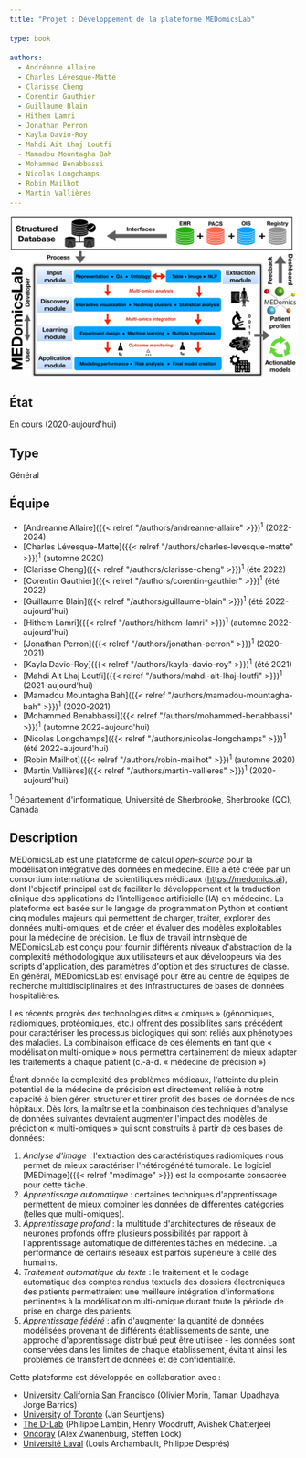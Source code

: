 ```yaml
---
title: "Projet : Développement de la plateforme MEDomicsLab"

type: book

authors:
  - Andréanne Allaire
  - Charles Lévesque-Matte
  - Clarisse Cheng
  - Corentin Gauthier
  - Guillaume Blain
  - Hithem Lamri
  - Jonathan Perron
  - Kayla Davio-Roy
  - Mahdi Ait Lhaj Loutfi
  - Mamadou Mountagha Bah
  - Mohammed Benabbassi
  - Nicolas Longchamps
  - Robin Mailhot
  - Martin Vallières
---
```


![Schéma de principe de la plateforme MEDomicsLab](medomicslab.jpg "Schéma de principe de la plateforme MEDomicsLab")

## État

En cours (2020-aujourd'hui)

## Type

Général

## Équipe

- [Andréanne Allaire]({{< relref "/authors/andreanne-allaire" >}})<sup>1</sup> (2022-2024)
- [Charles Lévesque-Matte]({{< relref "/authors/charles-levesque-matte" >}})<sup>1</sup> (automne 2020)
- [Clarisse Cheng]({{< relref "/authors/clarisse-cheng" >}})<sup>1</sup> (été 2022)
- [Corentin Gauthier]({{< relref "/authors/corentin-gauthier" >}})<sup>1</sup> (été 2022)
- [Guillaume Blain]({{< relref "/authors/guillaume-blain" >}})<sup>1</sup> (été 2022-aujourd'hui)
- [Hithem Lamri]({{< relref "/authors/hithem-lamri" >}})<sup>1</sup> (automne 2022-aujourd'hui)
- [Jonathan Perron]({{< relref "/authors/jonathan-perron" >}})<sup>1</sup> (2020-2021)
- [Kayla Davio-Roy]({{< relref "/authors/kayla-davio-roy" >}})<sup>1</sup> (été 2021)
- [Mahdi Ait Lhaj Loutfi]({{< relref "/authors/mahdi-ait-lhaj-loutfi" >}})<sup>1</sup> (2021-aujourd'hui)
- [Mamadou Mountagha Bah]({{< relref "/authors/mamadou-mountagha-bah" >}})<sup>1</sup> (2020-2021)
- [Mohammed Benabbassi]({{< relref "/authors/mohammed-benabbassi" >}})<sup>1</sup> (automne 2022-aujourd'hui)
- [Nicolas Longchamps]({{< relref "/authors/nicolas-longchamps" >}})<sup>1</sup> (été 2022-aujourd'hui)
- [Robin Mailhot]({{< relref "/authors/robin-mailhot" >}})<sup>1</sup> (automne 2020)
- [Martin Vallières]({{< relref "/authors/martin-vallieres" >}})<sup>1</sup> (2020-aujourd'hui)

<sup>1</sup> Département d'informatique, Université de Sherbrooke, Sherbrooke (QC), Canada

## Description

MEDomicsLab est une plateforme de calcul _open-source_ pour la modélisation intégrative des données en médecine. 
Elle a été créée par un consortium international de scientifiques médicaux (<https://medomics.ai>), dont l'objectif 
principal est de faciliter le développement et la traduction clinique des applications de l'intelligence artificielle 
(IA) en médecine. La plateforme est basée sur le langage de programmation Python et contient cinq modules majeurs qui 
permettent de charger, traiter, explorer des données multi-omiques, et de créer et évaluer des modèles exploitables 
pour la médecine de précision. Le flux de travail intrinsèque de MEDomicsLab est conçu pour fournir différents 
niveaux d'abstraction de la complexité méthodologique aux utilisateurs et aux développeurs via des scripts 
d'application, des paramètres d'option et des structures de classe. En général, MEDomicsLab est 
envisagé pour être au centre de équipes de recherche multidisciplinaires et des infrastructures de 
bases de données hospitalières.

Les récents progrès des technologies dites « omiques » (génomiques, radiomiques, protéomiques,
etc.) offrent des possibilités sans précédent pour caractériser les processus biologiques qui sont
reliés aux phénotypes des maladies. La combinaison efficace de ces éléments en tant que «
modélisation multi-omique » nous permettra certainement de mieux adapter les traitements à
chaque patient (c.-à-d. « médecine de précision »)

Étant donnée la complexité des problèmes médicaux, l'atteinte du plein potentiel de la médecine de
précision est directement reliée à notre capacité à bien gérer, structurer et tirer profit des bases de
données de nos hôpitaux. Dès lors, la maîtrise et la combinaison des techniques d'analyse de
données suivantes devraient augmenter l'impact des modèles de prédiction « multi-omiques »
qui sont construits à partir de ces bases de données:

1. _Analyse d'image_ : l'extraction des caractéristiques radiomiques nous permet de mieux caractériser l'hétérogénéité  tumorale. Le logiciel [MEDimage]({{< relref "medimage" >}}) est la composante consacrée pour cette tâche.
2. _Apprentissage automatique_ : certaines techniques d'apprentissage permettent de mieux combiner les données de différentes catégories (telles que multi-omiques).
3. _Apprentissage profond_ : la multitude d'architectures de réseaux de neurones profonds offre plusieurs possibilités par rapport à l'apprentissage automatique de différentes tâches en médecine. La performance de certains réseaux est parfois supérieure à celle des humains.
4. _Traitement automatique du texte_ : le traitement et le codage automatique des comptes rendus textuels des dossiers électroniques des patients permettraient une meilleure intégration d'informations pertinentes à la modélisation multi-omique durant toute la période de prise en charge des patients.
5. _Apprentissage fédéré_ : afin d'augmenter la quantité de données modélisées provenant de différents établissements de santé, une approche d'apprentissage distribué peut être utilisée - les données sont conservées dans les limites de chaque établissement, évitant ainsi les problèmes de transfert de données et de confidentialité.

Cette plateforme est développée en collaboration avec : 

- [University California San Francisco](https://www.ucsf.edu/) (Olivier Morin, Taman Upadhaya, Jorge Barrios)
- [University of Toronto](https://www.utoronto.ca/) (Jan Seuntjens)
- [The D-Lab](https://precisionmedicinemaastricht.eu/the-d-lab/) (Philippe Lambin, Henry Woodruff, Avishek Chatterjee)
- [Oncoray](https://www.oncoray.de/) (Alex Zwanenburg, Steffen Löck)
- [Université Laval](https://www.ulaval.ca/) (Louis Archambault, Philippe Després) 
